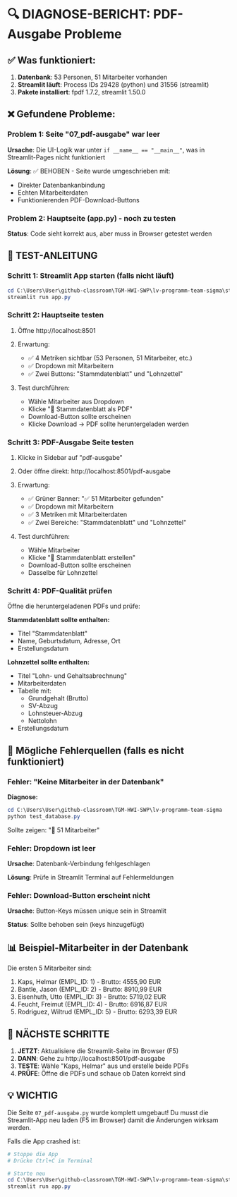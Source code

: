 # 🔍 DIAGNOSE-BERICHT: PDF-Ausgabe Probleme

## ✅ Was funktioniert:

1. **Datenbank**: 53 Personen, 51 Mitarbeiter vorhanden
2. **Streamlit läuft**: Process IDs 29428 (python) und 31556 (streamlit)
3. **Pakete installiert**: fpdf 1.7.2, streamlit 1.50.0

## ❌ Gefundene Probleme:

### Problem 1: Seite "07_pdf-ausgabe" war leer
**Ursache**: Die UI-Logik war unter `if __name__ == "__main__"`, was in Streamlit-Pages nicht funktioniert

**Lösung**: ✅ BEHOBEN - Seite wurde umgeschrieben mit:
- Direkter Datenbankanbindung
- Echten Mitarbeiterdaten
- Funktionierenden PDF-Download-Buttons

### Problem 2: Hauptseite (app.py) - noch zu testen
**Status**: Code sieht korrekt aus, aber muss in Browser getestet werden

## 🧪 TEST-ANLEITUNG

### Schritt 1: Streamlit App starten (falls nicht läuft)
```powershell
cd C:\Users\User\github-classroom\TGM-HWI-SWP\lv-programm-team-sigma\streamlit-projekt
streamlit run app.py
```

### Schritt 2: Hauptseite testen
1. Öffne http://localhost:8501
2. Erwartung:
   - ✅ 4 Metriken sichtbar (53 Personen, 51 Mitarbeiter, etc.)
   - ✅ Dropdown mit Mitarbeitern
   - ✅ Zwei Buttons: "Stammdatenblatt" und "Lohnzettel"

3. Test durchführen:
   - Wähle Mitarbeiter aus Dropdown
   - Klicke "📄 Stammdatenblatt als PDF"
   - Download-Button sollte erscheinen
   - Klicke Download → PDF sollte heruntergeladen werden

### Schritt 3: PDF-Ausgabe Seite testen
1. Klicke in Sidebar auf "pdf-ausgabe"
2. Oder öffne direkt: http://localhost:8501/pdf-ausgabe
3. Erwartung:
   - ✅ Grüner Banner: "✅ 51 Mitarbeiter gefunden"
   - ✅ Dropdown mit Mitarbeitern
   - ✅ 3 Metriken mit Mitarbeiterdaten
   - ✅ Zwei Bereiche: "Stammdatenblatt" und "Lohnzettel"

4. Test durchführen:
   - Wähle Mitarbeiter
   - Klicke "📄 Stammdatenblatt erstellen"
   - Download-Button sollte erscheinen
   - Dasselbe für Lohnzettel

### Schritt 4: PDF-Qualität prüfen
Öffne die heruntergeladenen PDFs und prüfe:

**Stammdatenblatt sollte enthalten:**
- Titel "Stammdatenblatt"
- Name, Geburtsdatum, Adresse, Ort
- Erstellungsdatum

**Lohnzettel sollte enthalten:**
- Titel "Lohn- und Gehaltsabrechnung"
- Mitarbeiterdaten
- Tabelle mit:
  - Grundgehalt (Brutto)
  - SV-Abzug
  - Lohnsteuer-Abzug
  - Nettolohn
- Erstellungsdatum

## 🐛 Mögliche Fehlerquellen (falls es nicht funktioniert)

### Fehler: "Keine Mitarbeiter in der Datenbank"
**Diagnose:**
```powershell
cd C:\Users\User\github-classroom\TGM-HWI-SWP\lv-programm-team-sigma
python test_database.py
```

Sollte zeigen: "👥 51 Mitarbeiter"

### Fehler: Dropdown ist leer
**Ursache**: Datenbank-Verbindung fehlgeschlagen

**Lösung**: Prüfe in Streamlit Terminal auf Fehlermeldungen

### Fehler: Download-Button erscheint nicht
**Ursache**: Button-Keys müssen unique sein in Streamlit

**Status**: Sollte behoben sein (keys hinzugefügt)

## 📊 Beispiel-Mitarbeiter in der Datenbank

Die ersten 5 Mitarbeiter sind:
1. Kaps, Helmar (EMPL_ID: 1) - Brutto: 4555,90 EUR
2. Bantle, Jason (EMPL_ID: 2) - Brutto: 8910,99 EUR
3. Eisenhuth, Utto (EMPL_ID: 3) - Brutto: 5719,02 EUR
4. Feucht, Freimut (EMPL_ID: 4) - Brutto: 6916,87 EUR
5. Rodriguez, Wiltrud (EMPL_ID: 5) - Brutto: 6293,39 EUR

## 🎯 NÄCHSTE SCHRITTE

1. **JETZT**: Aktualisiere die Streamlit-Seite im Browser (F5)
2. **DANN**: Gehe zu http://localhost:8501/pdf-ausgabe
3. **TESTE**: Wähle "Kaps, Helmar" aus und erstelle beide PDFs
4. **PRÜFE**: Öffne die PDFs und schaue ob Daten korrekt sind

## 💡 WICHTIG

Die Seite `07_pdf-ausgabe.py` wurde komplett umgebaut!
Du musst die Streamlit-App neu laden (F5 im Browser) damit die Änderungen wirksam werden.

Falls die App crashed ist:
```powershell
# Stoppe die App
# Drücke Ctrl+C im Terminal

# Starte neu
cd C:\Users\User\github-classroom\TGM-HWI-SWP\lv-programm-team-sigma\streamlit-projekt
streamlit run app.py
```
